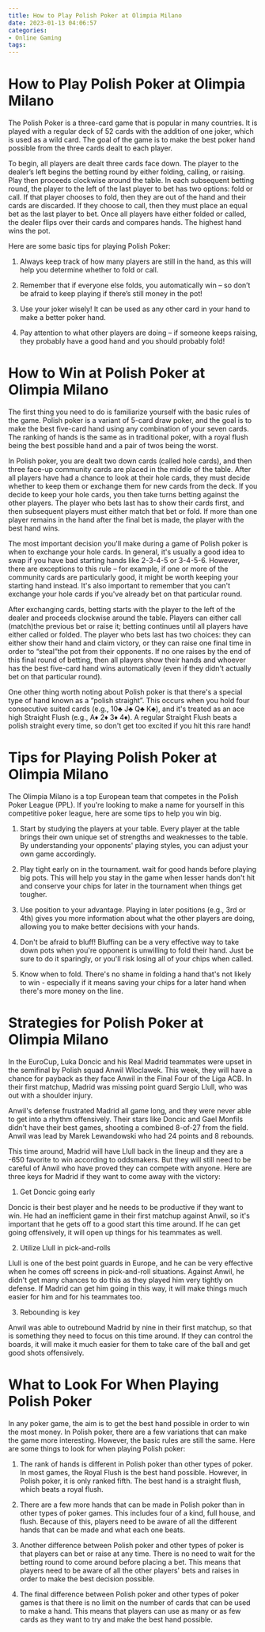 ```yaml
---
title: How to Play Polish Poker at Olimpia Milano
date: 2023-01-13 04:06:57
categories:
- Online Gaming
tags:
---
```



#  How to Play Polish Poker at Olimpia Milano

The Polish Poker is a three-card game that is popular in many countries. It is played with a regular deck of 52 cards with the addition of one joker, which is used as a wild card. The goal of the game is to make the best poker hand possible from the three cards dealt to each player. 

To begin, all players are dealt three cards face down. The player to the dealer’s left begins the betting round by either folding, calling, or raising. Play then proceeds clockwise around the table. In each subsequent betting round, the player to the left of the last player to bet has two options: fold or call. If that player chooses to fold, then they are out of the hand and their cards are discarded. If they choose to call, then they must place an equal bet as the last player to bet. Once all players have either folded or called, the dealer flips over their cards and compares hands. The highest hand wins the pot.

Here are some basic tips for playing Polish Poker:

1) Always keep track of how many players are still in the hand, as this will help you determine whether to fold or call.

2) Remember that if everyone else folds, you automatically win – so don’t be afraid to keep playing if there’s still money in the pot!

3) Use your joker wisely! It can be used as any other card in your hand to make a better poker hand.

4) Pay attention to what other players are doing – if someone keeps raising, they probably have a good hand and you should probably fold!

#  How to Win at Polish Poker at Olimpia Milano

The first thing you need to do is familiarize yourself with the basic rules of the game. Polish poker is a variant of 5-card draw poker, and the goal is to make the best five-card hand using any combination of your seven cards. The ranking of hands is the same as in traditional poker, with a royal flush being the best possible hand and a pair of twos being the worst.

In Polish poker, you are dealt two down cards (called hole cards), and then three face-up community cards are placed in the middle of the table. After all players have had a chance to look at their hole cards, they must decide whether to keep them or exchange them for new cards from the deck. If you decide to keep your hole cards, you then take turns betting against the other players. The player who bets last has to show their cards first, and then subsequent players must either match that bet or fold. If more than one player remains in the hand after the final bet is made, the player with the best hand wins.

The most important decision you'll make during a game of Polish poker is when to exchange your hole cards. In general, it's usually a good idea to swap if you have bad starting hands like 2-3-4-5 or 3-4-5-6. However, there are exceptions to this rule – for example, if one or more of the community cards are particularly good, it might be worth keeping your starting hand instead. It's also important to remember that you can't exchange your hole cards if you've already bet on that particular round.

After exchanging cards, betting starts with the player to the left of the dealer and proceeds clockwise around the table. Players can either call (match)the previous bet or raise it; betting continues until all players have either called or folded. The player who bets last has two choices: they can either show their hand and claim victory, or they can raise one final time in order to “steal”the pot from their opponents. If no one raises by the end of this final round of betting, then all players show their hands and whoever has the best five-card hand wins automatically (even if they didn't actually bet on that particular round).

One other thing worth noting about Polish poker is that there's a special type of hand known as a “polish straight”. This occurs when you hold four consecutive suited cards (e.g., 10♣ J♣ Q♣ K♣), and it's treated as an ace high Straight Flush (e.g., A♦ 2♦ 3♦ 4♦). A regular Straight Flush beats a polish straight every time, so don't get too excited if you hit this rare hand!

#  Tips for Playing Polish Poker at Olimpia Milano

The Olimpia Milano is a top European team that competes in the Polish Poker League (PPL). If you're looking to make a name for yourself in this competitive poker league, here are some tips to help you win big.

1. Start by studying the players at your table. Every player at the table brings their own unique set of strengths and weaknesses to the table. By understanding your opponents' playing styles, you can adjust your own game accordingly.

2. Play tight early on in the tournament. wait for good hands before playing big pots. This will help you stay in the game when lesser hands don't hit and conserve your chips for later in the tournament when things get tougher.

3. Use position to your advantage. Playing in later positions (e.g., 3rd or 4th) gives you more information about what the other players are doing, allowing you to make better decisions with your hands.

4. Don't be afraid to bluff! Bluffing can be a very effective way to take down pots when you're opponent is unwilling to fold their hand. Just be sure to do it sparingly, or you'll risk losing all of your chips when called.

5. Know when to fold. There's no shame in folding a hand that's not likely to win - especially if it means saving your chips for a later hand when there's more money on the line.

#  Strategies for Polish Poker at Olimpia Milano

In the EuroCup, Luka Doncic and his Real Madrid teammates were upset in the semifinal by Polish squad Anwil Wloclawek. This week, they will have a chance for payback as they face Anwil in the Final Four of the Liga ACB. In their first matchup, Madrid was missing point guard Sergio Llull, who was out with a shoulder injury.

Anwil's defense frustrated Madrid all game long, and they were never able to get into a rhythm offensively. Their stars like Doncic and Gael Monfils didn't have their best games, shooting a combined 8-of-27 from the field. Anwil was lead by Marek Lewandowski who had 24 points and 8 rebounds.

This time around, Madrid will have Llull back in the lineup and they are a -650 favorite to win according to oddsmakers. But they will still need to be careful of Anwil who have proved they can compete with anyone. Here are three keys for Madrid if they want to come away with the victory:

1) Get Doncic going early

Doncic is their best player and he needs to be productive if they want to win. He had an inefficient game in their first matchup against Anwil, so it's important that he gets off to a good start this time around. If he can get going offensively, it will open up things for his teammates as well.

2) Utilize Llull in pick-and-rolls

Llull is one of the best point guards in Europe, and he can be very effective when he comes off screens in pick-and-roll situations. Against Anwil, he didn't get many chances to do this as they played him very tightly on defense. If Madrid can get him going in this way, it will make things much easier for him and for his teammates too.

3) Rebounding is key

Anwil was able to outrebound Madrid by nine in their first matchup, so that is something they need to focus on this time around. If they can control the boards, it will make it much easier for them to take care of the ball and get good shots offensively.

#  What to Look For When Playing Polish Poker

In any poker game, the aim is to get the best hand possible in order to win the most money. In Polish poker, there are a few variations that can make the game more interesting. However, the basic rules are still the same. Here are some things to look for when playing Polish poker:

1) The rank of hands is different in Polish poker than other types of poker. In most games, the Royal Flush is the best hand possible. However, in Polish poker, it is only ranked fifth. The best hand is a straight flush, which beats a royal flush.

2) There are a few more hands that can be made in Polish poker than in other types of poker games. This includes four of a kind, full house, and flush. Because of this, players need to be aware of all the different hands that can be made and what each one beats.

3) Another difference between Polish poker and other types of poker is that players can bet or raise at any time. There is no need to wait for the betting round to come around before placing a bet. This means that players need to be aware of all the other players' bets and raises in order to make the best decision possible.

4) The final difference between Polish poker and other types of poker games is that there is no limit on the number of cards that can be used to make a hand. This means that players can use as many or as few cards as they want to try and make the best hand possible.
